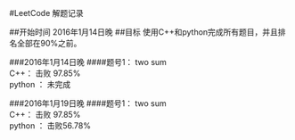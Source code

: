 #LeetCode 解题记录

##开始时间
2016年1月14日晚
##目标
使用C++和python完成所有题目，并且排名全部在90%之前。

###2016年1月14日晚
####题号1： two sum   
C++： 击败 97.85%   
python ： 未完成

###2016年1月19日晚
####题号1： two sum   
C++： 击败 97.85%   
python ： 击败56.78%